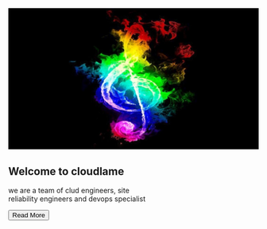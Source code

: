 <!DOCTYPE html><html lang="en" dir="ltr"><head><meta charset="utf-8"><title>website</title><link rel="preconnect" href="https://fonts.googleapis.com"><link rel="preconnect" href="https://fonts.gstatic.com" crossorigin><link href="https://fonts.googleapis.com/css2?family=Fredoka+One&display=swap" rel="stylesheet"><link rel="stylesheet" href="https://cdnjs.cloudflare.com/ajax/libs/font-awesome/5.15.3/css/all.min.css"><meta name="viewport" content="width=device-width,initial-scale=1"><link href="https://cdn.jsdelivr.net/npm/bootstrap@5.1.3/dist/css/bootstrap.min.css" rel="stylesheet" integrity="sha384-1BmE4kWBq78iYhFldvKuhfTAU6auU8tT94WrHftjDbrCEXSU1oBoqyl2QvZ6jIW3" crossorigin="anonymous"><link rel="stylesheet" href="css/style.css"></head><body><section id="main_slider"><div class="slider"><div class="slide active"><img class="img-fluid" src="images/maxresdefault (1).jpg" alt=""><div class="info"><h1>Welcome to cloudlame</h1><p>we are a team of clud engineers, site<br>reliability engineers and devops specialist</p><div class="bttnn"><a href="#" class="cta"><button>Read More</button></a></div></div></div></div></section></body></html>
